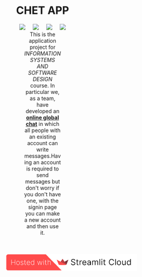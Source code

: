<div align="center">
  <h1>CHET APP</h1>
  <img src="https://img.shields.io/badge/status-active-brightgreen"/>&nbsp;&nbsp;&nbsp;&nbsp;
  <img src="https://img.shields.io/badge/firefox-fail-red?style=flat&logo=firefox"/>&nbsp;&nbsp;&nbsp;&nbsp;
  <img src="https://img.shields.io/badge/chrome-success-green?style=flat&logo=google-chrome"/>&nbsp;&nbsp;&nbsp;&nbsp;
  <img src="https://img.shields.io/badge/safari-success-green?style=flat&logo=safari"/>
  
  <div style="width:100px">
    This is the application project for <i>INFORMATION SYSTEMS AND SOFTWARE DESIGN</i> course. In particular we, as a team, have developed an <b><u>online global chat</u></b> in which all people with an existing account can write messages.Having an account is required to send messages but don't worry if you don't have one, with the signin page you can make a new account and then use it.
  </div>
</div>
<br>

<br>
<p align="right"><img src="https://raw.githubusercontent.com/Fedrosauro/Images/main/Images/streamlitcloud_final.png"/></p>
